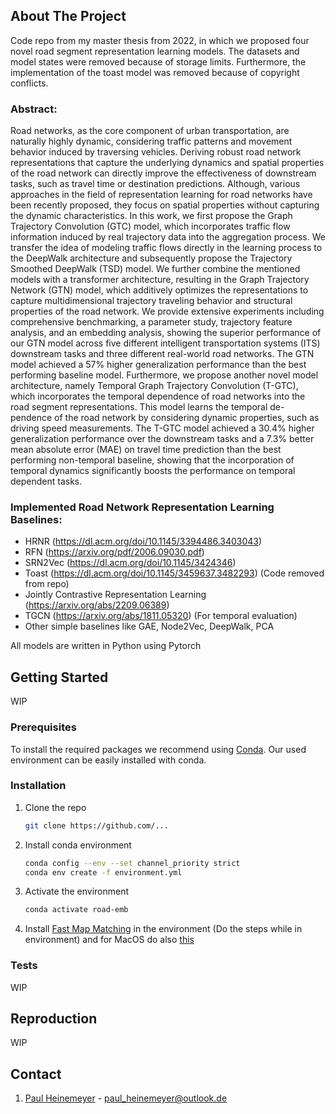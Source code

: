 <!-- PROJECT LOGO -->
<!--
<br />
<div align="center">
  <a href="https://github.com/github_username/repo_name">
    <img src="static/logo.png" alt="Logo">
  </a>
</div>
-->


<!-- ABOUT THE PROJECT -->
## About The Project
Code repo from my master thesis from 2022, in which we proposed four novel road segment representation learning models.
The datasets and model states were removed because of storage limits. Furthermore, the implementation of the toast model was removed because of copyright conflicts. 

### Abstract:

Road networks, as the core component of urban transportation, are naturally highly
dynamic, considering traffic patterns and movement behavior induced by traversing
vehicles. Deriving robust road network representations that capture the underlying
dynamics and spatial properties of the road network can directly improve the effectiveness
of downstream tasks, such as travel time or destination predictions. Although, various
approaches in the field of representation learning for road networks have been recently
proposed, they focus on spatial properties without capturing the dynamic characteristics.
In this work, we first propose the Graph Trajectory Convolution (GTC) model, which
incorporates traffic flow information induced by real trajectory data into the aggregation
process. We transfer the idea of modeling traffic flows directly in the learning process to
the DeepWalk architecture and subsequently propose the Trajectory Smoothed DeepWalk
(TSD) model. We further combine the mentioned models with a transformer architecture,
resulting in the Graph Trajectory Network (GTN) model, which additively optimizes the
representations to capture multidimensional trajectory traveling behavior and structural
properties of the road network. We provide extensive experiments including comprehensive
benchmarking, a parameter study, trajectory feature analysis, and an embedding analysis,
showing the superior performance of our GTN model across five different intelligent
transportation systems (ITS) downstream tasks and three different real-world road
networks. The GTN model achieved a 57% higher generalization performance than the
best performing baseline model.
Furthermore, we propose another novel model architecture, namely Temporal Graph
Trajectory Convolution (T-GTC), which incorporates the temporal dependence of road
networks into the road segment representations. This model learns the temporal de-
pendence of the road network by considering dynamic properties, such as driving speed
measurements. The T-GTC model achieved a 30.4% higher generalization performance
over the downstream tasks and a 7.3% better mean absolute error (MAE) on travel time
prediction than the best performing non-temporal baseline, showing that the incorporation
of temporal dynamics significantly boosts the performance on temporal dependent tasks.


### Implemented Road Network Representation Learning Baselines:
- HRNR (https://dl.acm.org/doi/10.1145/3394486.3403043)
- RFN (https://arxiv.org/pdf/2006.09030.pdf)
- SRN2Vec (https://dl.acm.org/doi/10.1145/3424346)
- Toast (https://dl.acm.org/doi/10.1145/3459637.3482293) (Code removed from repo)
- Jointly Contrastive Representation Learning (https://arxiv.org/abs/2209.06389)
- TGCN (https://arxiv.org/abs/1811.05320) (For temporal evaluation)
- Other simple baselines like GAE, Node2Vec, DeepWalk, PCA

All models are written in Python using Pytorch



<!-- GETTING STARTED -->
## Getting Started

WIP

### Prerequisites
To install the required packages we recommend using [Conda](https://docs.conda.io/en/latest/). Our used environment can be easily installed with conda.

### Installation

1. Clone the repo
   ```sh
   git clone https://github.com/...
   ```
2. Install conda environment
   ```sh
   conda config --env --set channel_priority strict
   conda env create -f environment.yml
   ```
3. Activate the environment
   ```sh
   conda activate road-emb
   ```
4. Install [Fast Map Matching](https://fmm-wiki.github.io/docs/installation/) in the environment (Do the steps while in environment) and for MacOS do also [this](https://github.com/cyang-kth/fmm/pull/214)

### Tests
WIP

## Reproduction
WIP

<!-- CONTACT -->
## Contact

1. [Paul Heinemeyer](https://github.com/SwiftPredator) - paul_heinemeyer@outlook.de




